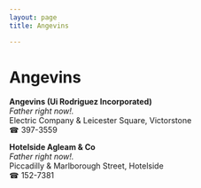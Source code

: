 ```yaml
---
layout: page 
title: Angevins

---
```



# Angevins


 **Angevins (Ui Rodriguez Incorporated)**  
_Father right now!._  
Electric Company & Leicester Square, Victorstone  
☎ 397-3559

**Hotelside Agleam & Co**  
_Father right now!._  
Piccadilly & Marlborough Street, Hotelside  
☎ 152-7381

